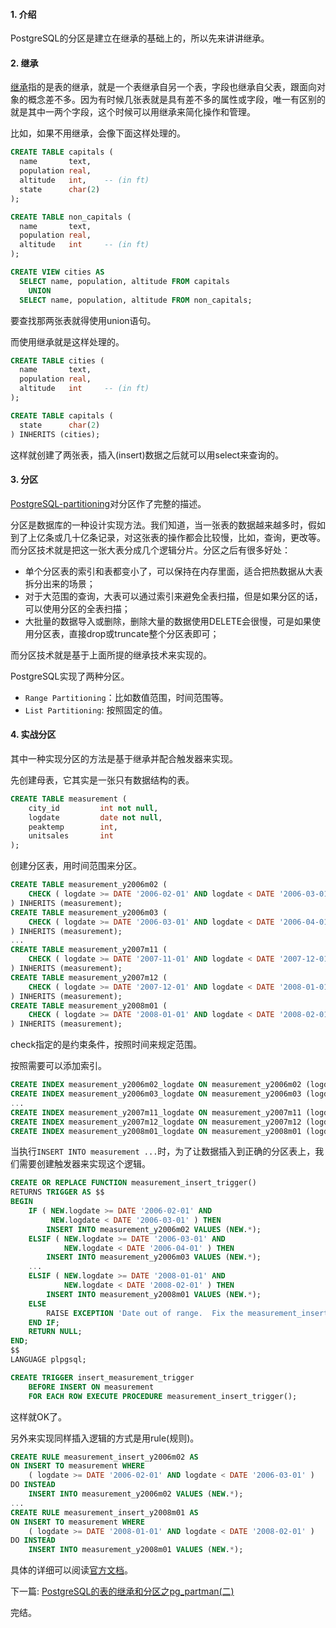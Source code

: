 #### 1. 介绍

PostgreSQL的分区是建立在继承的基础上的，所以先来讲讲继承。


#### 2. 继承

[继承](http://www.postgresql.org/docs/9.4/static/tutorial-inheritance.html)指的是表的继承，就是一个表继承自另一个表，字段也继承自父表，跟面向对象的概念差不多。因为有时候几张表就是具有差不多的属性或字段，唯一有区别的就是其中一两个字段，这个时候可以用继承来简化操作和管理。

比如，如果不用继承，会像下面这样处理的。

``` sql
CREATE TABLE capitals (
  name       text,
  population real,
  altitude   int,    -- (in ft)
  state      char(2)
);

CREATE TABLE non_capitals (
  name       text,
  population real,
  altitude   int     -- (in ft)
);

CREATE VIEW cities AS
  SELECT name, population, altitude FROM capitals
    UNION
  SELECT name, population, altitude FROM non_capitals;
```

要查找那两张表就得使用union语句。

而使用继承就是这样处理的。

``` sql
CREATE TABLE cities (
  name       text,
  population real,
  altitude   int     -- (in ft)
);

CREATE TABLE capitals (
  state      char(2)
) INHERITS (cities);
```

这样就创建了两张表，插入(insert)数据之后就可以用select来查询的。

#### 3. 分区

[PostgreSQL-partitioning](http://www.postgresql.org/docs/9.4/static/ddl-partitioning.html)对分区作了完整的描述。

分区是数据库的一种设计实现方法。我们知道，当一张表的数据越来越多时，假如到了上亿条或几十亿条记录，对这张表的操作都会比较慢，比如，查询，更改等。而分区技术就是把这一张大表分成几个逻辑分片。分区之后有很多好处：

* 单个分区表的索引和表都变小了，可以保持在内存里面，适合把热数据从大表拆分出来的场景；
* 对于大范围的查询，大表可以通过索引来避免全表扫描，但是如果分区的话，可以使用分区的全表扫描；
* 大批量的数据导入或删除，删除大量的数据使用DELETE会很慢，可是如果使用分区表，直接drop或truncate整个分区表即可；

而分区技术就是基于上面所提的继承技术来实现的。

PostgreSQL实现了两种分区。

* `Range Partitioning`：比如数值范围，时间范围等。
* `List Partitioning`: 按照固定的值。

#### 4. 实战分区

其中一种实现分区的方法是基于继承并配合触发器来实现。

先创建母表，它其实是一张只有数据结构的表。

``` sql
CREATE TABLE measurement (
    city_id         int not null,
    logdate         date not null,
    peaktemp        int,
    unitsales       int
);
```

创建分区表，用时间范围来分区。

``` sql
CREATE TABLE measurement_y2006m02 (
    CHECK ( logdate >= DATE '2006-02-01' AND logdate < DATE '2006-03-01' )
) INHERITS (measurement);
CREATE TABLE measurement_y2006m03 (
    CHECK ( logdate >= DATE '2006-03-01' AND logdate < DATE '2006-04-01' )
) INHERITS (measurement);
...
CREATE TABLE measurement_y2007m11 (
    CHECK ( logdate >= DATE '2007-11-01' AND logdate < DATE '2007-12-01' )
) INHERITS (measurement);
CREATE TABLE measurement_y2007m12 (
    CHECK ( logdate >= DATE '2007-12-01' AND logdate < DATE '2008-01-01' )
) INHERITS (measurement);
CREATE TABLE measurement_y2008m01 (
    CHECK ( logdate >= DATE '2008-01-01' AND logdate < DATE '2008-02-01' )
) INHERITS (measurement);
```

check指定的是约束条件，按照时间来规定范围。

按照需要可以添加索引。

``` sql
CREATE INDEX measurement_y2006m02_logdate ON measurement_y2006m02 (logdate);
CREATE INDEX measurement_y2006m03_logdate ON measurement_y2006m03 (logdate);
...
CREATE INDEX measurement_y2007m11_logdate ON measurement_y2007m11 (logdate);
CREATE INDEX measurement_y2007m12_logdate ON measurement_y2007m12 (logdate);
CREATE INDEX measurement_y2008m01_logdate ON measurement_y2008m01 (logdate);
```

当执行`INSERT INTO measurement ...`时，为了让数据插入到正确的分区表上，我们需要创建触发器来实现这个逻辑。

``` sql
CREATE OR REPLACE FUNCTION measurement_insert_trigger()
RETURNS TRIGGER AS $$
BEGIN
    IF ( NEW.logdate >= DATE '2006-02-01' AND
         NEW.logdate < DATE '2006-03-01' ) THEN
        INSERT INTO measurement_y2006m02 VALUES (NEW.*);
    ELSIF ( NEW.logdate >= DATE '2006-03-01' AND
            NEW.logdate < DATE '2006-04-01' ) THEN
        INSERT INTO measurement_y2006m03 VALUES (NEW.*);
    ...
    ELSIF ( NEW.logdate >= DATE '2008-01-01' AND
            NEW.logdate < DATE '2008-02-01' ) THEN
        INSERT INTO measurement_y2008m01 VALUES (NEW.*);
    ELSE
        RAISE EXCEPTION 'Date out of range.  Fix the measurement_insert_trigger() function!';
    END IF;
    RETURN NULL;
END;
$$
LANGUAGE plpgsql;
```

``` sql
CREATE TRIGGER insert_measurement_trigger
    BEFORE INSERT ON measurement
    FOR EACH ROW EXECUTE PROCEDURE measurement_insert_trigger();
```

这样就OK了。

另外来实现同样插入逻辑的方式是用rule(规则)。

``` sql
CREATE RULE measurement_insert_y2006m02 AS
ON INSERT TO measurement WHERE
    ( logdate >= DATE '2006-02-01' AND logdate < DATE '2006-03-01' )
DO INSTEAD
    INSERT INTO measurement_y2006m02 VALUES (NEW.*);
...
CREATE RULE measurement_insert_y2008m01 AS
ON INSERT TO measurement WHERE
    ( logdate >= DATE '2008-01-01' AND logdate < DATE '2008-02-01' )
DO INSTEAD
    INSERT INTO measurement_y2008m01 VALUES (NEW.*);
```

具体的详细可以阅读[官方文档](http://www.postgresql.org/docs/9.4/static/ddl-partitioning.html)。

下一篇: [PostgreSQL的表的继承和分区之pg_partman(二)](http://www.rails365.net/articles/2015-10-14-postgresql-biao-de-ji-cheng-fen-qu-pg-partman-zhi-pg_partman-er)

完结。
